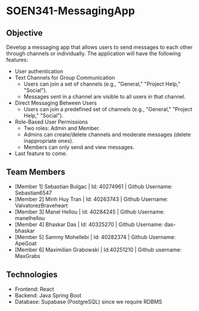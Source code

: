 # SOEN341-MessagingApp

## Objective

Develop a messaging app that allows users to send messages to each other through channels or individually. The application will have the following features:

- User authentication
- Text Channels for Group Communication
  - Users can join a set of channels (e.g., "General," "Project Help," "Social").
  - Messages sent in a channel are visible to all users in that channel.
- Direct Messaging Between Users
  - Users can join a predefined set of channels (e.g., "General," "Project Help," "Social").
- Role-Based User Permissions
  - Two roles: Admin and Member.
  - Admins can create/delete channels and moderate messages (delete inappropriate ones).
  - Members can only send and view messages.
- Last feature to come.

## Team Members

- [Member 1] Sebastian Bulgac | Id: 40274961 | Github Username: Sebastian6547
- [Member 2] Minh Huy Tran | Id: 40263743 | Github Username: ValvatorezBraveheart
- [Member 3] Manel Hellou | Id: 40284245 | Github Username: manelhellou
- [Member 4] Bhaskar Das | Id: 40325270 | Github Username: das-bhaskar
- [Member 5] Sammy Mohellebi | Id: 40282374 | Github Username: ApeGoat
- [Member 6] Maximilian Grabowski | Id:40251210 | Github username: MaxGrabs

## Technologies

- Frontend: React
- Backend: Java Spring Boot
- Database: Supabase (PostgreSQL) since we require RDBMS
